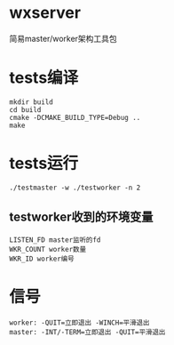 # wxserver
简易master/worker架构工具包

# tests编译
    mkdir build
    cd build
    cmake -DCMAKE_BUILD_TYPE=Debug ..
    make

# tests运行
    ./testmaster -w ./testworker -n 2
## testworker收到的环境变量
    LISTEN_FD master监听的fd
    WKR_COUNT worker数量
    WKR_ID worker编号

# 信号
    worker: -QUIT=立即退出 -WINCH=平滑退出
    master: -INT/-TERM=立即退出 -QUIT=平滑退出